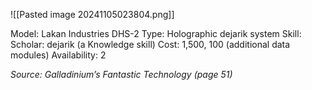![[Pasted image 20241105023804.png]]

Model: Lakan Industries DHS-2
Type: Holographic dejarik system
Skill: Scholar: dejarik (a Knowledge skill)
Cost: 1,500, 100 (additional data modules)
Availability: 2

*Source: Galladinium’s Fantastic Technology (page 51)*
